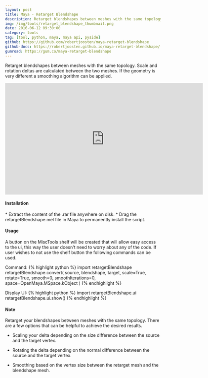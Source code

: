 ```yaml
---
layout: post
title: Maya - Retarget Blendshape
description: Retarget blendshapes between meshes with the same topology. Scale and rotation deltas are calculated between the two meshes. If the geometry is very different a smoothing algorithm can be applied.
img: /img/tools/retarget_blendshape_thumbnail.png
date: 2016-06-12 09:30:00
category: tools
tag: [tool, python, maya, maya api, pyside]
github: https://github.com/robertjoosten/maya-retarget-blendshape
github-docs: https://robertjoosten.github.io/maya-retarget-blendshape/
gumroad: https://gum.co/maya-retarget-blendshape
---
```

<p class="justify">Retarget blendshapes between meshes with the same topology. Scale and rotation deltas are calculated between the two meshes. If the geometry is very different a smoothing algorithm can be applied.</p>

<p align="center"><iframe src="https://player.vimeo.com/video/170360738?color=ff9933&title=0&byline=0&portrait=0" width="640" height="360" frameborder="0" webkitallowfullscreen mozallowfullscreen allowfullscreen></iframe></p>

<h4>Installation</h4> 
* Extract the content of the .rar file anywhere on disk.
* Drag the retargetBlendshape.mel file in Maya to permanently install the script.

<h4>Usage</h4> 
<p class="justify">A button on the MiscTools shelf will be created that will allow easy access to the ui, this way the user doesn't need to worry about any of the code. If user wishes to not use the shelf button the following commands can be used.</p>

Command: 
{% highlight python %}
import retargetBlendshape 
retargetBlendshape.convert( 
    source, 
    blendshape, 
    target, 
    scale=True, 
    rotate=True, 
    smooth=0, 
    smoothIterations=0, 
    space=OpenMaya.MSpace.kObject
)
{% endhighlight %}

Display UI: 
{% highlight python %}
import retargetBlendshape.ui 
retargetBlendshape.ui.show()
{% endhighlight %}

<h4>Note</h4> 
<p class="justify">Retarget your blendshapes between meshes with the same topology. There are a few options that can be helpful to achieve the desired results. </p>
<ul> 
<li><p class="justify">Scaling your delta depending on the size difference between the source and the target vertex. </p></li> 
<li><p class="justify">Rotating the delta depending on the normal difference between the source and the target vertex. </p></li> 
<li><p class="justify">Smoothing based on the vertex size between the retarget mesh and the blendshape mesh. </p></li> 
</ul>
